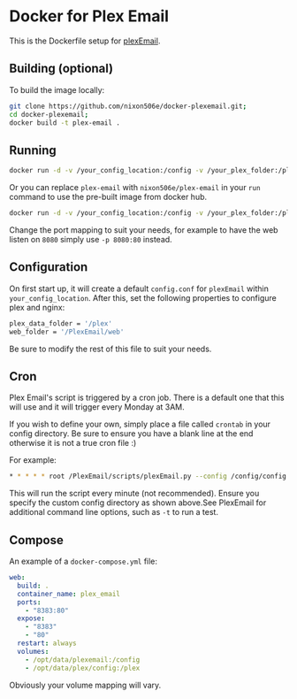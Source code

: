 # Docker for Plex Email

This is the Dockerfile setup for [plexEmail](https://github.com/jakewaldron/PlexEmail).

## Building (optional)
To build the image locally:

```bash
git clone https://github.com/nixon506e/docker-plexemail.git;
cd docker-plexemail;
docker build -t plex-email .
```

## Running

```bash
docker run -d -v /your_config_location:/config -v /your_plex_folder:/plex -p 80:80 --name plexEmail plex-email
```

Or you can replace `plex-email` with `nixon506e/plex-email` in your `run` command to use the pre-built image from docker hub.

```bash
docker run -d -v /your_config_location:/config -v /your_plex_folder:/plex -p 80:80 --name plexEmail blackbarn/plex-email
```

Change the port mapping to suit your needs, for example to have the web listen on `8080` simply use `-p 8080:80` instead.

## Configuration

On first start up, it will create a default `config.conf` for `plexEmail` within `your_config_location`.
After this, set the following properties to configure plex and nginx:

```bash
plex_data_folder = '/plex'
web_folder = '/PlexEmail/web'
```

Be sure to modify the rest of this file to suit your needs.

## Cron
Plex Email's script is triggered by a cron job. There is a default one that this will use and it will trigger every Monday at 3AM.

If you wish to define your own, simply place a file called `crontab` in your config directory. Be sure to ensure you have a blank line at the end otherwise it is not a true cron file :)

For example:

```bash
* * * * * root /PlexEmail/scripts/plexEmail.py --config /config/config.conf
```

This will run the script every minute (not recommended). Ensure you specify the custom config directory as shown above.See PlexEmail for additional command line options, such as `-t` to run a test.

## Compose

An example of a `docker-compose.yml` file:

```yml
web:
  build: .
  container_name: plex_email
  ports:
    - "8383:80"
  expose:
    - "8383"
    - "80"
  restart: always
  volumes:
    - /opt/data/plexemail:/config
    - /opt/data/plex/config:/plex
```

Obviously your volume mapping will vary.

